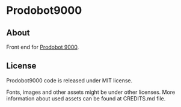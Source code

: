 # Prodobot9000

## About

Front end for [Prodobot 9000](https://github.com/zdevm/prodobot9000).

## License
Prodobot9000 code is released under MIT license.

Fonts, images and other assets might be under other licenses. More information about used assets can be found at CREDITS.md file.